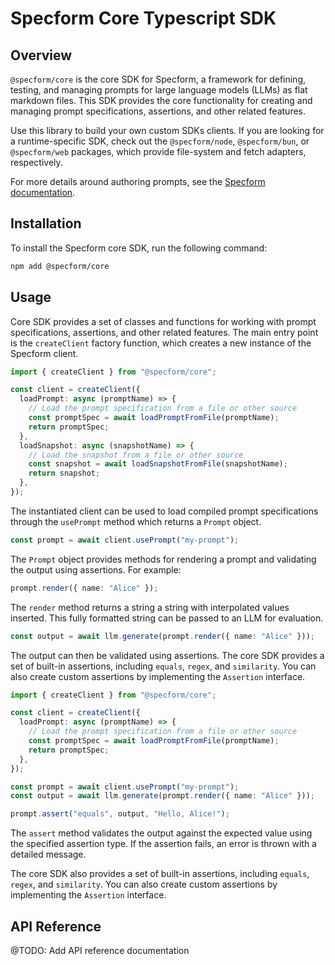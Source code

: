 # Specform Core Typescript SDK

## Overview

`@specform/core` is the core SDK for Specform, a framework for defining, testing, and managing prompts for large language models (LLMs) as flat markdown files. This SDK provides the core functionality for creating and managing prompt specifications, assertions, and other related features.

Use this library to build your own custom SDKs clients. If you are looking for a runtime-specific SDK, check out the `@specform/node`, `@specform/bun`, or `@specform/web` packages, which provide file-system and fetch adapters, respectively.

For more details around authoring prompts, see the [Specform documentation](https://github.com/specform/specform).

## Installation

To install the Specform core SDK, run the following command:

```bash
npm add @specform/core
```

## Usage

Core SDK provides a set of classes and functions for working with prompt specifications, assertions, and other related features. The main entry point is the `createClient` factory function, which creates a new instance of the Specform client.

```typescript
import { createClient } from "@specform/core";

const client = createClient({
  loadPrompt: async (promptName) => {
    // Load the prompt specification from a file or other source
    const promptSpec = await loadPromptFromFile(promptName);
    return promptSpec;
  },
  loadSnapshot: async (snapshotName) => {
    // Load the snapshot from a file or other source
    const snapshot = await loadSnapshotFromFile(snapshotName);
    return snapshot;
  },
});
```

The instantiated client can be used to load compiled prompt specifications through the `usePrompt` method which returns a `Prompt` object.

```typescript
const prompt = await client.usePrompt("my-prompt");
```

The `Prompt` object provides methods for rendering a prompt and validating the output using assertions. For example:

```typescript
prompt.render({ name: "Alice" });
```

The `render` method returns a string a string with interpolated values inserted. This fully formatted string can be passed to an LLM for evaluation.

```typescript
const output = await llm.generate(prompt.render({ name: "Alice" }));
```

The output can then be validated using assertions. The core SDK provides a set of built-in assertions, including `equals`, `regex`, and `similarity`. You can also create custom assertions by implementing the `Assertion` interface.

```typescript
import { createClient } from "@specform/core";

const client = createClient({
  loadPrompt: async (promptName) => {
    // Load the prompt specification from a file or other source
    const promptSpec = await loadPromptFromFile(promptName);
    return promptSpec;
  },
});

const prompt = await client.usePrompt("my-prompt");
const output = await llm.generate(prompt.render({ name: "Alice" }));

prompt.assert("equals", output, "Hello, Alice!");
```

The `assert` method validates the output against the expected value using the specified assertion type. If the assertion fails, an error is thrown with a detailed message.

The core SDK also provides a set of built-in assertions, including `equals`, `regex`, and `similarity`. You can also create custom assertions by implementing the `Assertion` interface.

## API Reference

@TODO: Add API reference documentation
